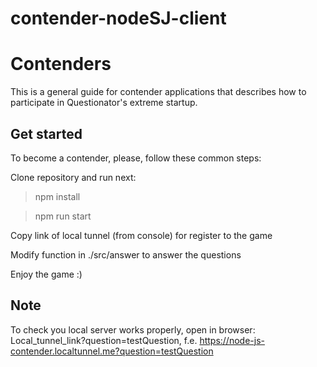 # contender-nodeSJ-client

# Contenders

This is a general guide for contender applications that describes how to  
participate in Questionator's extreme startup.

## Get started
To become a contender, please, follow these common steps:

Clone repository and run next:

> npm install

> npm run start

Copy link of local tunnel (from console) for register to the game

Modify function in ./src/answer to answer the questions

Enjoy the game :) 


## Note
 To check you local server works properly, open in browser: Local_tunnel_link?question=testQuestion, f.e. https://node-js-contender.localtunnel.me?question=testQuestion 
